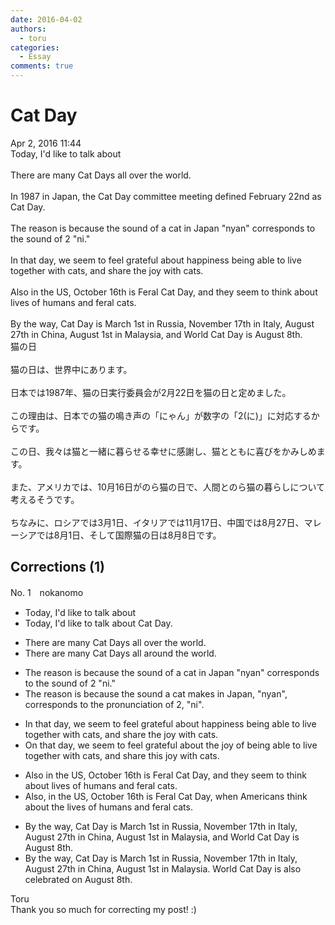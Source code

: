 ```yaml
---
date: 2016-04-02
authors:
  - toru
categories:
  - Essay
comments: true
---
```


# Cat Day
<div class="date">Apr 2, 2016 11:44</div>
<div id="post"><div id="body_show_ori">
Today, I'd like to talk about <br/><br/>There are many Cat Days all over the world.<br/><br/>In 1987 in Japan, the Cat Day committee meeting defined February 22nd as Cat Day.<br/><br/>The reason is because the sound of a cat in Japan "nyan" corresponds to the sound of 2 "ni."<br/><br/>In that day, we seem to feel grateful about happiness being able to live together with cats, and share the joy with cats.<br/><br/>Also in the US, October 16th is Feral Cat Day, and they seem to think about lives of humans and feral cats.<br/><br/>By the way, Cat Day is March 1st in Russia, November 17th in Italy, August 27th in China, August 1st in Malaysia, and World Cat Day is August 8th.
</div></div>

<!-- more -->

<div id="post_ja"><div id="body_show_mo">
猫の日<br/><br/>猫の日は、世界中にあります。<br/><br/>日本では1987年、猫の日実行委員会が2月22日を猫の日と定めました。<br/><br/>この理由は、日本での猫の鳴き声の「にゃん」が数字の「2(に)」に対応するからです。<br/><br/>この日、我々は猫と一緒に暮らせる幸せに感謝し、猫とともに喜びをかみしめます。<br/><br/>また、アメリカでは、10月16日がのら猫の日で、人間とのら猫の暮らしについて考えるそうです。<br/><br/>ちなみに、ロシアでは3月1日、イタリアでは11月17日、中国では8月27日、マレーシアでは8月1日、そして国際猫の日は8月8日です。
</div></div>

## Corrections (1)
<div id="block"><div class="first_name"> No. 1　<span class="just_name">nokanomo</span></div><div id="block2">
<ul class="correction_field">
<li class="incorrect">Today, I'd like to talk about </li>
<li class="corrected correct">
Today, I'd like to talk about <span class="f_red">Cat Day</span>.
</li>
</ul>
<ul class="correction_field">
<li class="incorrect">There are many Cat Days all over the world.</li>
<li class="corrected correct">
There are many Cat Days all <span class="f_red">around </span>the world.
</li>
</ul>
<ul class="correction_field">
<li class="incorrect">The reason is because the sound of a cat in Japan "nyan" corresponds to the sound of 2 "ni."</li>
<li class="corrected correct">
The reason is because the sound <span class="f_red">a cat makes</span> in Japan, "nyan", corresponds to the <span class="f_red">pronunciation </span>of 2, "ni".
</li>
</ul>
<ul class="correction_field">
<li class="incorrect">In that day, we seem to feel grateful about happiness being able to live together with cats, and share the joy with cats.</li>
<li class="corrected correct">
<span class="f_red">On </span>that day, we <span class="sline">seem to</span> feel grateful about <span class="f_red">the joy of</span> being able to live together with cats, and share <span class="f_red">this </span>joy with cats.
</li>
</ul>
<ul class="correction_field">
<li class="incorrect">Also in the US, October 16th is Feral Cat Day, and they seem to think about lives of humans and feral cats.</li>
<li class="corrected correct">
Also, in the US, October 16th is Feral Cat Day, <span class="f_red">when Americans</span> think about <span class="f_red">the </span>lives of humans and feral cats.
</li>
</ul>
<ul class="correction_field">
<li class="incorrect">By the way, Cat Day is March 1st in Russia, November 17th in Italy, August 27th in China, August 1st in Malaysia, and World Cat Day is August 8th.</li>
<li class="corrected correct">
By the way, Cat Day is March 1st in Russia, November 17th in Italy, August 27th in China, August 1st in Malaysia<span class="f_red">.</span> World Cat Day is <span class="f_red">also celebrated</span> on August 8th.
</li>
</ul>
</div><div class="name"><span class="just_name">Toru</span><br>
Thank you so much for correcting my post! :)
</div>
</div>
